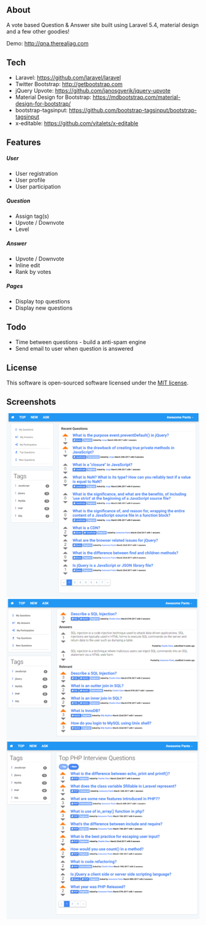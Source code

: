 ## About
A vote based Question & Answer site built using Laravel 5.4, material design and a few other goodies! 

Demo: http://qna.therealjag.com

## Tech
* Laravel: https://github.com/laravel/laravel
* Twitter Bootstrap: http://getbootstrap.com
* jQuery Upvote: https://github.com/janosgyerik/jquery-upvote
* Material Design for Bootstrap: https://mdbootstrap.com/material-design-for-bootstrap/
* bootstrap-tagsinput: https://github.com/bootstrap-tagsinput/bootstrap-tagsinput
* x-editable: https://github.com/vitalets/x-editable

## Features

##### User
* User registration
* User profile
* User participation

##### Question
* Assign tag(s)
* Upvote / Downvote
* Level

##### Answer
* Upvote / Downvote
* Inline edit 
* Rank by votes

##### Pages
* Display top questions
* Display new questions

## Todo
* Time between questions - build a anti-spam engine
* Send email to user when question is answered

## License
This software is open-sourced software licensed under the [MIT license](http://opensource.org/licenses/MIT).

## Screenshots
![Alt text](/public/images/screenshots/ScreenShot1.png?raw=true "Screanshot")
![Alt text](/public/images/screenshots/ScreenShot2.png?raw=true "Screanshot")
![Alt text](/public/images/screenshots/ScreenShot3.png?raw=true "Screanshot")